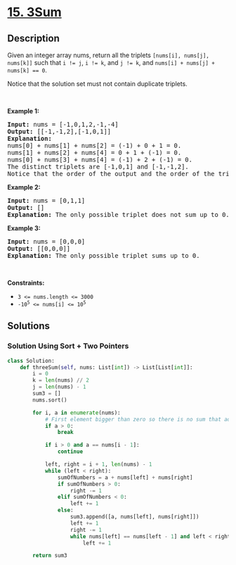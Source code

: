 # [15. 3Sum](https://leetcode.com/problems/merge-sorted-array)

## Description

<p>Given an integer array nums, return all the triplets <code>[nums[i], nums[j], nums[k]]</code> such that <code>i != j</code>, <code>i != k</code>, and <code>j != k</code>, and <code>nums[i] + nums[j] + nums[k] == 0</code>.</p>

<p>Notice that the solution set must not contain duplicate triplets.</p>

<p>&nbsp;</p>
<p><strong class="example">Example 1:</strong></p>

<pre>
<strong>Input:</strong> nums = [-1,0,1,2,-1,-4]
<strong>Output:</strong> [[-1,-1,2],[-1,0,1]]
<strong>Explanation:</strong> 
nums[0] + nums[1] + nums[2] = (-1) + 0 + 1 = 0.
nums[1] + nums[2] + nums[4] = 0 + 1 + (-1) = 0.
nums[0] + nums[3] + nums[4] = (-1) + 2 + (-1) = 0.
The distinct triplets are [-1,0,1] and [-1,-1,2].
Notice that the order of the output and the order of the triplets does not matter.
</pre>

<p><strong class="example">Example 2:</strong></p>

<pre>
<strong>Input:</strong> nums = [0,1,1]
<strong>Output:</strong> []
<strong>Explanation:</strong> The only possible triplet does not sum up to 0.
</pre>

<p><strong class="example">Example 3:</strong></p>

<pre>
<strong>Input:</strong> nums = [0,0,0]
<strong>Output:</strong> [[0,0,0]]
<strong>Explanation:</strong> The only possible triplet sums up to 0.
</pre>

<p>&nbsp;</p>
<p><strong>Constraints:</strong></p>

<ul>
	<li><code>3 &lt;= nums.length &lt;= 3000</code></li>
	<li><code>-10<sup>5</sup> &lt;= nums[i] &lt;= 10<sup>5</sup></code></li>
</ul>

## Solutions

### Solution Using Sort + Two Pointers

```python
class Solution:
    def threeSum(self, nums: List[int]) -> List[List[int]]:
        i = 0
        k = len(nums) // 2
        j = len(nums) - 1
        sum3 = []
        nums.sort()

        for i, a in enumerate(nums):
            # First element bigger than zero so there is no sum that adds up to 0
            if a > 0:
                break

            if i > 0 and a == nums[i - 1]:
                continue

            left, right = i + 1, len(nums) - 1
            while (left < right):
                sumOfNumbers = a + nums[left] + nums[right]
                if sumOfNumbers > 0:
                    right -= 1
                elif sumOfNumbers < 0:
                    left += 1
                else:
                    sum3.append([a, nums[left], nums[right]])
                    left += 1
                    right -= 1
                    while nums[left] == nums[left - 1] and left < right:
                        left += 1

        return sum3
```
